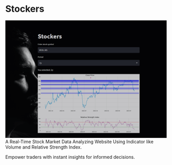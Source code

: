 # Stockers 
<img src="Stockers/Stockers.png"/>
A Real-Time Stock Market Data Analyzing Website Using Indicator like Volume and Relative Strength Index.

Empower traders with instant insights for informed decisions.
